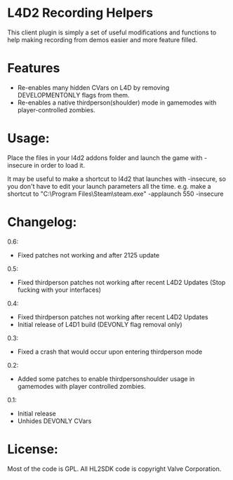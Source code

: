 L4D2 Recording Helpers
======================

This client plugin is simply a set of useful modifications and functions to help making recording from demos easier and more feature filled.

Features
==
- Re-enables many hidden CVars on L4D by removing DEVELOPMENTONLY flags from them. 
- Re-enables a native thirdperson(shoulder) mode in gamemodes with player-controlled zombies.


Usage:
==
Place the files in your l4d2 addons folder and launch the game with -insecure in order to load it.

It may be useful to make a shortcut to l4d2 that launches with -insecure, so you don't have to edit your launch parameters all the time.
e.g. make a shortcut to "C:\Program Files\Steam\steam.exe" -applaunch 550 -insecure

Changelog:
==
0.6:
- Fixed patches not working and after 2125 update

0.5:
- Fixed thirdperson patches not working after recent L4D2 Updates (Stop fucking with your interfaces)

0.4:
- Fixed thirdperson patches not working after recent L4D2 Updates
- Initial release of L4D1 build (DEVONLY flag removal only)

0.3:
- Fixed a crash that would occur upon entering thirdperson mode

0.2:
- Added some patches to enable thirdpersonshoulder usage in gamemodes with player controlled zombies.

0.1:
- Initial release
- Unhides DEVONLY CVars

License:
==
Most of the code is GPL. All HL2SDK code is copyright Valve Corporation.